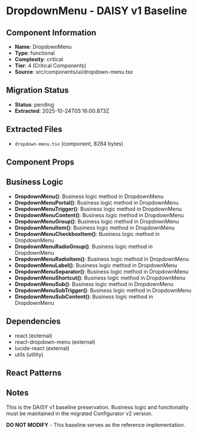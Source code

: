 # DropdownMenu - DAISY v1 Baseline

## Component Information

- **Name**: DropdownMenu
- **Type**: functional
- **Complexity**: critical
- **Tier**: 4 (Critical Components)
- **Source**: src/components/ui/dropdown-menu.tsx

## Migration Status

- **Status**: pending
- **Extracted**: 2025-10-24T05:16:00.873Z

## Extracted Files

- `dropdown-menu.tsx` (component, 8284 bytes)

## Component Props



## Business Logic

- **DropdownMenu()**: Business logic method in DropdownMenu
- **DropdownMenuPortal()**: Business logic method in DropdownMenu
- **DropdownMenuTrigger()**: Business logic method in DropdownMenu
- **DropdownMenuContent()**: Business logic method in DropdownMenu
- **DropdownMenuGroup()**: Business logic method in DropdownMenu
- **DropdownMenuItem()**: Business logic method in DropdownMenu
- **DropdownMenuCheckboxItem()**: Business logic method in DropdownMenu
- **DropdownMenuRadioGroup()**: Business logic method in DropdownMenu
- **DropdownMenuRadioItem()**: Business logic method in DropdownMenu
- **DropdownMenuLabel()**: Business logic method in DropdownMenu
- **DropdownMenuSeparator()**: Business logic method in DropdownMenu
- **DropdownMenuShortcut()**: Business logic method in DropdownMenu
- **DropdownMenuSub()**: Business logic method in DropdownMenu
- **DropdownMenuSubTrigger()**: Business logic method in DropdownMenu
- **DropdownMenuSubContent()**: Business logic method in DropdownMenu

## Dependencies

- react (external)
- react-dropdown-menu (external)
- lucide-react (external)
- utils (utility)

## React Patterns



## Notes

This is the DAISY v1 baseline preservation. Business logic and functionality
must be maintained in the migrated Configurator v2 version.

**DO NOT MODIFY** - This baseline serves as the reference implementation.
